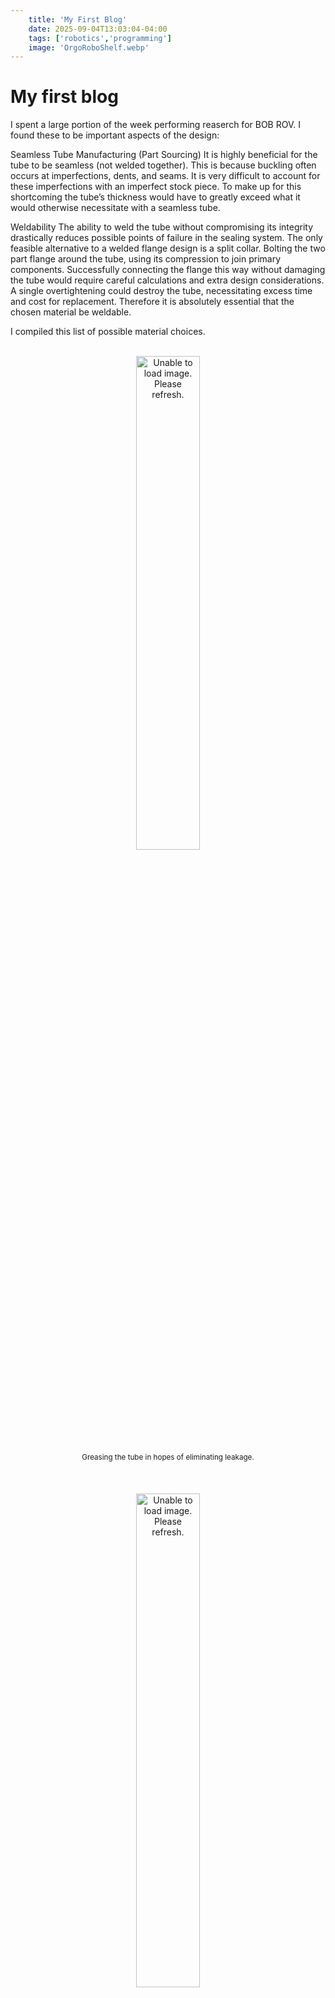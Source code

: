 ```yaml
---
    title: 'My First Blog'
    date: 2025-09-04T13:03:04-04:00
    tags: ['robotics','programming']
    image: 'OrgoRoboShelf.webp'
---
```


# My first blog
I spent a large portion of the week performing reaserch for BOB ROV. I found these to be important aspects of the design:

Seamless Tube Manufacturing (Part Sourcing)
It is highly beneficial for the tube to be seamless (not welded together). This is because buckling often occurs at imperfections, dents, and seams. It is very difficult to account for these imperfections with an imperfect stock piece. To make up for this shortcoming the tube’s thickness would have to greatly exceed what it would otherwise necessitate with a seamless tube.

Weldability 
The ability to weld the tube without compromising its integrity drastically reduces possible points of failure in the sealing system. The only feasible alternative to a welded flange design is a split collar. Bolting the two part flange around the tube, using its compression to join primary components. Successfully connecting the flange this way without damaging the tube would require careful calculations and extra design considerations. A single overtightening could destroy the tube, necessitating excess time and cost for replacement. Therefore it is absolutely essential that the chosen material be weldable. 

I compiled this list of possible material choices.
<br>
<div style="align-contents: center; text-align: center;">
    <br>
    <img 
        onclick="window.location.href=this.src;" 
        style="display: block; margin-left: auto; margin-right: auto; width: 45%;" 
        src="/posts/first-post/TubeMatSel.webp"
        alt="Unable to load image. Please refresh.">
    </img>
    <sub>Greasing the tube in hopes of eliminating leakage.</sub>
    <br>
</div>
<br>

<br>
<div style="align-contents: center; text-align: center;">
    <br>
    <img 
        onclick="window.location.href=this.src;" 
        style="display: block; margin-left: auto; margin-right: auto; width: 45%;" 
        src="/posts/first-post/OrgoBox.webp"
        alt="Unable to load image. Please refresh.">
    </img>
    <sub>Greasing the tube in hopes of eliminating leakage.</sub>
    <br>
</div>

<br>

